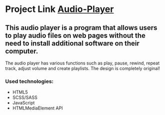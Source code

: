 # Project Link [Audio-Player](https://rolling-scopes-school.github.io/suficks-JSFEPRESCHOOL2023Q2/audio-player/)

## This audio player is a program that allows users to play audio files on web pages without the need to install additional software on their computer.
The audio player has various functions such as play, pause, rewind, repeat track, adjust volume and create playlists. The design is completely original!

### Used technologies: 

- HTML5
- SCSS/SASS
- JavaScript
- HTMLMediaElement API
